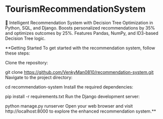 # TourismRecommendationSystem

🚀 Intelligent Recommendation System with Decision Tree Optimization in Python, SQL, and Django. Boosts personalized recommendations by 35% and optimizes outcomes by 25%. Features Pandas, NumPy, and ID3-based Decision Tree logic.

**Getting Started To get started with the recommendation system, follow these steps:

Clone the repository:

git clone https://github.com/VenkyMan0810/recommendation-system.git Navigate to the project directory:

cd recommendation-system Install the required dependencies:

pip install -r requirements.txt Run the Django development server:

python manage.py runserver Open your web browser and visit http://localhost:8000 to explore the enhanced recommendation system.**
